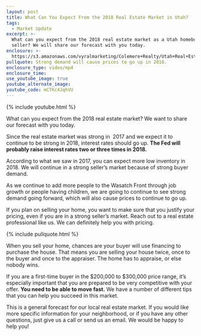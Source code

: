 ```yaml
---
layout: post
title: What Can You Expect From the 2018 Real Estate Market in Utah?
tags:
  - Market Update
excerpt: >-
  What can you expect from the 2018 real estate market as a Utah homebuyer or
  seller? We will share our forecast with you today.
enclosure: >-
  https://s3.amazonaws.com/vyralmarketing/Colemere+Realty/Utah+Real+Estate+Market+Forecast.mp4
pullquote: Strong demand will cause prices to go up in 2018.
enclosure_type: video/mp4
enclosure_time:
use_youtube_image: true
youtube_alternate_image:
youtube_code: mCTKc4JqhVU
---
```



{% include youtube.html %}

What can you expect from the 2018 real estate market? We want to share our forecast with you today.&nbsp;

Since the real estate market was strong in &nbsp;2017 and we expect it to continue to be strong in 2018, interest rates should go up. **The Fed will probably raise interest rates two or three times in 2018.&nbsp;**

According to what we saw in 2017, you can expect more low inventory in 2018. We will continue in a strong seller’s market because of strong buyer demand.&nbsp;

As we continue to add more people to the Wasatch Front through job growth or people having children, we are going to continue to see strong demand going forward, which will also cause prices to continue to go up. &nbsp;

If you plan on selling your home, you want to make sure that you justify your pricing, even if you are in a strong seller’s market. Reach out to a real estate professional like us. We can definitely help you with pricing.&nbsp;

{% include pullquote.html %}

When you sell your home, chances are your buyer will use financing to purchase the house. That means you are selling your house twice, once to the buyer and once to the appraiser. The home has to appraise, or else nobody wins.&nbsp;

If you are a first-time buyer in the $200,000 to $300,000 price range, it’s especially important that you are prepared to be very competitive with your offer. **You need to be able to move fast.** We have a number of different tips that you can help you succeed in this market.&nbsp;

This is a general forecast for our local real estate market. If you would like more specific information for your neighborhood, or if you have any other questions, just give us a call or send us an email. We would be happy to help you!<br>&nbsp;